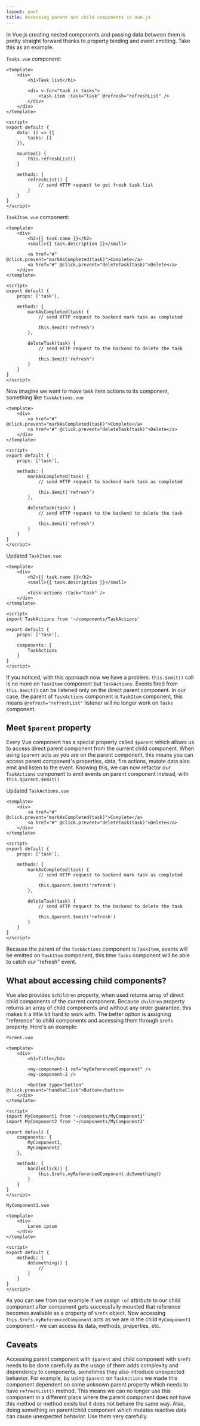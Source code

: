 ```yaml
---
layout: post
title: Accessing parent and child components in Vue.js
---
```


In Vue.js creating nested components and passing data between them is pretty straight forward thanks to property binding and event emitting. Take this as an example.

<!--more-->

`Tasks.vue` component:
```vue
<template>
    <div>
        <h1>Task list</h1>

        <div v-for="task in tasks">
            <task-item :task="task" @refresh="refreshList" />
        </div>
    </div>
</template>

<script>
export default {
    data: () => ({
        tasks: []
    }),

    mounted() {
        this.refreshList()
    }

    methods: {
        refreshList() {
            // send HTTP request to get fresh task list
        }
    }
}
</script>
```

`TaskItem.vue` component:
```vue
<template>
    <div>
        <h2>{{ task.name }}</h2>
        <small>{{ task.description }}</small>

        <a href="#" @click.prevent="markAsCompleted(task)">Complete</a>
        <a href="#" @click.prevent="deleteTask(task)">Delete</a>
    </div>
</template>

<script>
export default {
    props: ['task'],

    methods: {
        markAsCompleted(task) {
            // send HTTP request to backend mark task as completed

            this.$emit('refresh')
        },

        deleteTask(task) {
            // send HTTP request to the backend to delete the task

            this.$emit('refresh')
        }
    }
}
</script>
```

Now imagine we want to move task item actions to its component, something like `TaskActions.vue`
```vue
<template>
    <div>
        <a href="#" @click.prevent="markAsCompleted(task)">Complete</a>
        <a href="#" @click.prevent="deleteTask(task)">Delete</a>
    </div>
</template>

<script>
export default {
    props: ['task'],

    methods: {
        markAsCompleted(task) {
            // send HTTP request to backend mark task as completed

            this.$emit('refresh')
        },

        deleteTask(task) {
            // send HTTP request to the backend to delete the task

            this.$emit('refresh')
        }
    }
}
</script>
```

Updated `TaskItem.vue`:
```vue
<template>
    <div>
        <h2>{{ task.name }}</h2>
        <small>{{ task.description }}</small>

        <task-actions :task="task" />
    </div>
</template>

<script>
import TaskActions from '~/components/TaskActions'

export default {
    props: ['task'],

    components: {
        TaskActions
    }
}
</script>
```

If you noticed, with this approach now we have a problem. `this.$emit()` call is no more on `TaskItem` component but `TaskActions`. Events fired from `this.$emit()` can be listened only on the direct parent component. In our case, the parent of `TaskActions` component is `TaskItem` component, this means `@refresh="refreshList"` listener will no longer work on `Tasks` component.

## Meet `$parent` property
Every Vue component has a special property called `$parent` which allows us to access direct parent component from the current child component. When using `$parent` acts as you are on the parent component, this means you can access parent component's properties, data, fire actions, mutate data also emit and listen to the event. Knowing this, we can now refactor our `TaskActions` component to emit events on parent component instead, with `this.$parent.$emit()`

Updated `TaskActions.vue`
```vue
<template>
    <div>
        <a href="#" @click.prevent="markAsCompleted(task)">Complete</a>
        <a href="#" @click.prevent="deleteTask(task)">Delete</a>
    </div>
</template>

<script>
export default {
    props: ['task'],

    methods: {
        markAsCompleted(task) {
            // send HTTP request to backend mark task as completed

            this.$parent.$emit('refresh')
        },

        deleteTask(task) {
            // send HTTP request to the backend to delete the task

            this.$parent.$emit('refresh')
        }
    }
}
</script>
```

Because the parent of the `TaskActions` component is `TaskItem`, events will be emitted on `TaskItem` component, this time `Tasks` component will be able to catch our "refresh" event.

## What about accessing child components?
Vue also provides `$children` property, when used returns array of direct child components of the current component. Because `children` property returns an array of child components and without any order guarantee, this makes it a little bit hard to work with.
The better option is assigning "reference" to child components and accessing them through `$refs` property. Here's an example:

`Parent.vue`
```vue
<template>
    <div>
        <h1>Title</h2>

        <my-component-1 ref="myReferencedComponent" />
        <my-component-2 />

        <button type="button" @click.prevent="handleClick">Button</button>
    </div>
</template>

<script>
import MyComponent1 from '~/components/MyComponent1'
import MyComponent2 from '~/components/MyComponent2'

export default {
    components: {
        MyComponent1,
        MyComponent2
    },

    methods: {
        handleClick() {
            this.$refs.myReferencedComponent.doSomething()
        }
    }
}
</script>
```

`MyComponent1.vue`
```vue
<template>
    <div>
        Lorem ipsum
    </div>
</template>

<script>
export default {
    methods: {
        doSomething() {
            //
        }
    }
}
</script>
```

As you can see from our example if we assign `ref` attribute to our child component after component gets successfully mounted that reference becomes available as a property of `$refs` object. Now accessing `this.$refs.myReferencedComponent` acts as we are in the child `MyComponent1` component - we can access its data, methods, properties, etc.

## Caveats
Accessing parent component with `$parent` and child component with `$refs` needs to be done carefully as the usage of them adds complexity and dependency to components, sometimes they also introduce unexpected behavior. For example, by using `$parent` on `TaskActions`  we made this component dependent on some unknown parent property which needs to have `refreshList()` method. This means we can no longer use this component in a different place where the parent component does not have this method or method exists but it does not behave the same way. Also, doing something on parent/child component which mutates reactive data can cause unexpected behavior. Use them very carefully.